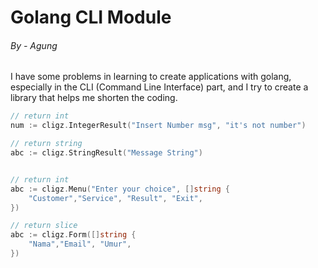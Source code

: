 # Golang CLI Module

###### By - Agung

I have some problems in learning to create applications with golang, especially in the CLI (Command Line Interface) part, and I try to create a library that helps me shorten the coding.

```go
// return int
num := cligz.IntegerResult("Insert Number msg", "it's not number")

// return string
abc := cligz.StringResult("Message String")


// return int
abc := cligz.Menu("Enter your choice", []string {
    "Customer","Service", "Result", "Exit",
})

// return slice
abc := cligz.Form([]string {
    "Nama","Email", "Umur",
})
```
